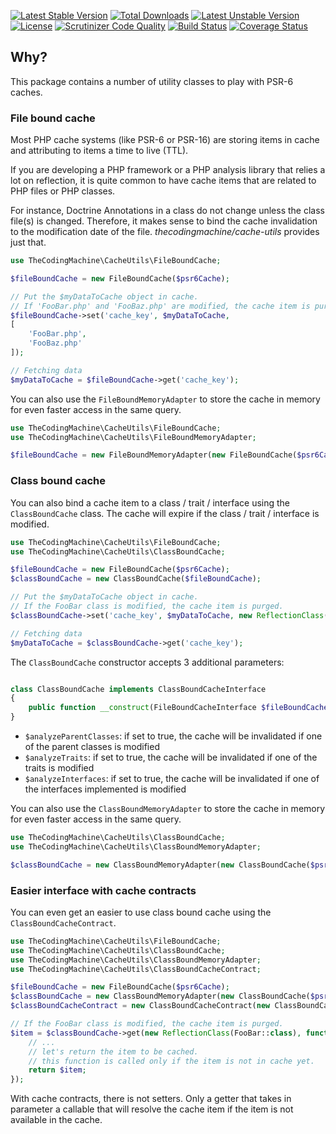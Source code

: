 [![Latest Stable Version](https://poser.pugx.org/thecodingmachine/cache-utils/v/stable)](https://packagist.org/packages/thecodingmachine/cache-utils)
[![Total Downloads](https://poser.pugx.org/thecodingmachine/cache-utils/downloads)](https://packagist.org/packages/thecodingmachine/cache-utils)
[![Latest Unstable Version](https://poser.pugx.org/thecodingmachine/cache-utils/v/unstable)](https://packagist.org/packages/thecodingmachine/cache-utils)
[![License](https://poser.pugx.org/thecodingmachine/cache-utils/license)](https://packagist.org/packages/thecodingmachine/cache-utils)
[![Scrutinizer Code Quality](https://scrutinizer-ci.com/g/thecodingmachine/cache-utils/badges/quality-score.png?b=master)](https://scrutinizer-ci.com/g/thecodingmachine/cache-utils/?branch=master)
[![Build Status](https://travis-ci.org/thecodingmachine/cache-utils.svg?branch=master)](https://travis-ci.org/thecodingmachine/cache-utils)
[![Coverage Status](https://coveralls.io/repos/thecodingmachine/cache-utils/badge.svg?branch=master&service=github)](https://coveralls.io/github/thecodingmachine/cache-utils?branch=master)

## Why?

This package contains a number of utility classes to play with PSR-6 caches.

### File bound cache

Most PHP cache systems (like PSR-6 or PSR-16) are storing items in cache and attributing to items a time to live (TTL).

If you are developing a PHP framework or a PHP analysis library that relies a lot on reflection, it is quite common 
to have cache items that are related to PHP files or PHP classes.

For instance, Doctrine Annotations in a class do not change unless the class file(s) is changed. Therefore, it makes
sense to bind the cache invalidation to the modification date of the file. *thecodingmachine/cache-utils* provides just that.

```php
use TheCodingMachine\CacheUtils\FileBoundCache;

$fileBoundCache = new FileBoundCache($psr6Cache);

// Put the $myDataToCache object in cache.
// If 'FooBar.php' and 'FooBaz.php' are modified, the cache item is purged.
$fileBoundCache->set('cache_key', $myDataToCache, 
[
    'FooBar.php',
    'FooBaz.php'
]);

// Fetching data
$myDataToCache = $fileBoundCache->get('cache_key');
```

You can also use the `FileBoundMemoryAdapter` to store the cache in memory for even faster access in the same query.

```php
use TheCodingMachine\CacheUtils\FileBoundCache;
use TheCodingMachine\CacheUtils\FileBoundMemoryAdapter;

$fileBoundCache = new FileBoundMemoryAdapter(new FileBoundCache($psr6Cache));
```

### Class bound cache

You can also bind a cache item to a class / trait / interface using the `ClassBoundCache` class.
The cache will expire if the class / trait / interface is modified.

```php
use TheCodingMachine\CacheUtils\FileBoundCache;
use TheCodingMachine\CacheUtils\ClassBoundCache;

$fileBoundCache = new FileBoundCache($psr6Cache);
$classBoundCache = new ClassBoundCache($fileBoundCache);

// Put the $myDataToCache object in cache.
// If the FooBar class is modified, the cache item is purged.
$classBoundCache->set('cache_key', $myDataToCache, new ReflectionClass(FooBar::class));

// Fetching data
$myDataToCache = $classBoundCache->get('cache_key');
```

The `ClassBoundCache` constructor accepts 3 additional parameters:

```php

class ClassBoundCache implements ClassBoundCacheInterface
{
    public function __construct(FileBoundCacheInterface $fileBoundCache, bool $analyzeParentClasses = true, bool $analyzeTraits = true, bool $analyzeInterfaces = false)
}
```

- `$analyzeParentClasses`: if set to true, the cache will be invalidated if one of the parent classes is modified
- `$analyzeTraits`: if set to true, the cache will be invalidated if one of the traits is modified
- `$analyzeInterfaces`: if set to true, the cache will be invalidated if one of the interfaces implemented is modified

You can also use the `ClassBoundMemoryAdapter` to store the cache in memory for even faster access in the same query.

```php
use TheCodingMachine\CacheUtils\ClassBoundCache;
use TheCodingMachine\CacheUtils\ClassBoundMemoryAdapter;

$classBoundCache = new ClassBoundMemoryAdapter(new ClassBoundCache($psr6Cache));
```

### Easier interface with cache contracts

You can even get an easier to use class bound cache using the `ClassBoundCacheContract`.

```php
use TheCodingMachine\CacheUtils\FileBoundCache;
use TheCodingMachine\CacheUtils\ClassBoundCache;
use TheCodingMachine\CacheUtils\ClassBoundMemoryAdapter;
use TheCodingMachine\CacheUtils\ClassBoundCacheContract;

$fileBoundCache = new FileBoundCache($psr6Cache);
$classBoundCache = new ClassBoundMemoryAdapter(new ClassBoundCache($psr6Cache));
$classBoundCacheContract = new ClassBoundCacheContract(new ClassBoundCache($fileBoundCache));

// If the FooBar class is modified, the cache item is purged.
$item = $classBoundCache->get(new ReflectionClass(FooBar::class), function() {
    // ...
    // let's return the item to be cached.
    // this function is called only if the item is not in cache yet.
    return $item;
});
```

With cache contracts, there is not setters. Only a getter that takes in parameter a callable that will resolve the 
cache item if the item is not available in the cache.
